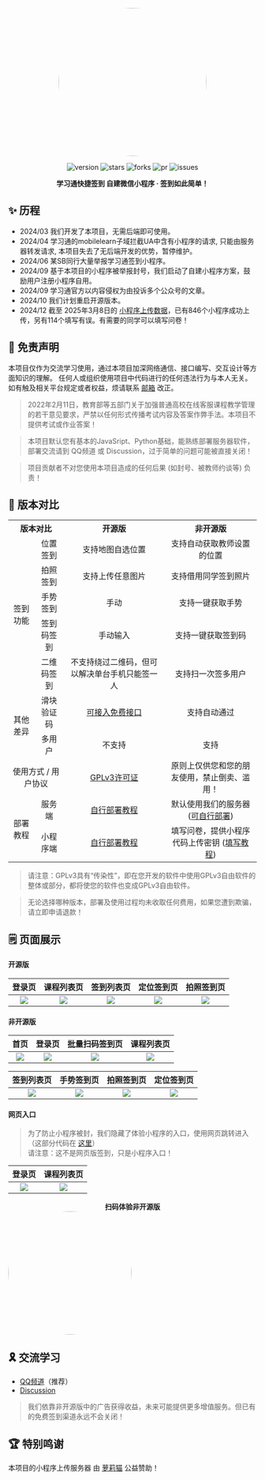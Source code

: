 <center><div align="center">

<img src="https://avatars.githubusercontent.com/u/163529042?v=4" width="300" height="300" style="border-radius: 50%"></img>

<img alt="version" src="https://img.shields.io/github/last-commit/Misaka-OpenSource/Chaoxing-WechatMiniProgram.svg?style=for-the-badge&label=%E6%9C%80%E5%90%8E%E6%9B%B4%E6%96%B0&logo=velog&logoColor=BE95FF&color=7B68EE"/></img>
<img alt="stars" src="https://img.shields.io/github/stars/Misaka-OpenSource/Chaoxing-WechatMiniProgram.svg?style=for-the-badge&label=Stars&logo=undertale&logoColor=orange&color=orange"/></img>
<img alt="forks" src="https://img.shields.io/github/forks/Misaka-OpenSource/Chaoxing-WechatMiniProgram.svg?style=for-the-badge&label=Forks&logo=stackshare&logoColor=f92f60&color=f92f60"/></img>
<img alt="pr" src="https://img.shields.io/github/issues-pr-closed/Misaka-OpenSource/Chaoxing-WechatMiniProgram.svg?style=for-the-badge&label=PR&logo=addthis&logoColor=green&color=0AC18E"/></img>
<img alt="issues" src="https://img.shields.io/github/issues/Misaka-OpenSource/Chaoxing-WechatMiniProgram.svg?style=for-the-badge&label=Issues&logo=openbugbounty&logoColor=e38dff&color=e38dff"/></img>

</div></center>

<div align="center" style="font-weight:bold"><b>学习通快捷签到 自建微信小程序 · 签到如此简单！</b></div>  

## ✨ 历程

+ 2024/03 我们开发了本项目，无需后端即可使用。
+ 2024/04 学习通的mobilelearn子域拦截UA中含有小程序的请求, 只能由服务器转发请求, 本项目失去了无后端开发的优势，暂停维护。
+ 2024/06 某SB同行大量举报学习通签到小程序。
+ 2024/09 基于本项目的小程序被举报封号，我们启动了自建小程序方案，鼓励用户注册小程序自用。
+ 2024/09 学习通官方以内容侵权为由投诉多个公众号的文章。
+ 2024/10 我们计划重启开源版本。
+ 2024/12 截至 2025年3月8日的 [小程序上传数据](http://27.30.79.244:24800/)，已有846个小程序成功上传，另有114个填写有误。有需要的同学可以填写问卷！

## 🎃 免责声明

本项目仅作为交流学习使用，通过本项目加深网络通信、接口编写、交互设计等方面知识的理解。
任何人或组织使用项目中代码进行的任何违法行为与本人无关。如有触及相关平台规定或者权益，烦请联系 [邮箱](mailto:complaint@micono.eu.org) 改正。

> 2022年2月11日，教育部等五部门关于加强普通高校在线客服课程教学管理的若干意见要求，严禁以任何形式传播考试内容及答案作弊手法。本项目不提供考试或作业答案！

> 本项目默认您有基本的JavaSript、Python基础，能熟练部署服务器软件，部署交流请到 QQ频道 或 Discussion，过于简单的问题可能被直接关闭！

> 项目贡献者不对您使用本项目造成的任何后果 (如封号、被教师约谈等) 负责！

## 🎉 版本对比
<table style="text-align: center">
    <tr>
        <th colspan=2>版本对比</th>
        <th>开源版</th>
        <th>非开源版</th>
    </tr>
    <tr>
        <td rowspan=5>签到功能</td>
        <td>位置签到</td>
        <td>支持地图自选位置</td>
        <td>支持自动获取教师设置的位置</td>
    </tr>
    <tr>
        <td>拍照签到</td>
        <td>支持上传任意图片</td>
        <td>支持借用同学签到照片</td>
    </tr>
    <tr>
        <td>手势签到</td>
        <td>手动</td>
        <td>支持一键获取手势</td>
    </tr>
    <tr>
        <td>签到码签到</td>
        <td>手动输入</td>
        <td>支持一键获取签到码</td>
    </tr>
    <tr>
        <td>二维码签到</td>
        <td>不支持绕过二维码，但可以解决单台手机只能签一人</td>
        <td>支持扫一次签多用户</td>
    </tr>
    <tr>
        <td rowspan=2>其他差异</td>
        <td>滑块验证码</td>
        <td><a href="https://github.com/misaka-org/Chaoxing-MiniProgram/blob/39c95d5b4a20ce4e8b4f8e3ed7bd038cc15b4490/miniprogram/pages/home/home.js#L165">可接入免费接口</a></td>
        <td>支持自动通过</td>
    </tr>
    <tr>
        <td>多用户</td>
        <td>不支持</td>
        <td>支持</td>
    </tr>
    <tr>
        <td colspan=2>使用方式 / 用户协议</td>
        <td><a href="https://github.com/misaka-org/Chaoxing-MiniProgram/blob/main/LICENSE">GPLv3许可证</a></td>
        <td>原则上仅供您和您的朋友使用，禁止倒卖、滥用！</td>
    </tr>
    <tr>
        <td rowspan=2>部署教程</td>
        <td>服务端</td>
        <td><a href="https://github.com/misaka-org/Chaoxing-MiniProgram/blob/main/server/README.md">自行部署教程</a></td>
        <td>默认使用我们的服务器 (<a href="https://github.com/misaka-org/Chaoxing-MiniProgram/blob/main/server/README.md">可自行部署</a>)</td>
    </tr>
    <tr>
        <td>小程序端</td>
        <td><a href="https://github.com/misaka-org/Chaoxing-MiniProgram/blob/main/miniprogram/README.md">自行部署教程</a></td>
        <td>填写问卷，提供小程序代码上传密钥 (<a href="https://github.com/misaka-org/Chaoxing-MiniProgram/blob/main/miniprogram/no-open.md">填写教程</a>)</td>
    </tr>
</table>

> 请注意：GPLv3具有“传染性”，即在您开发的软件中使用GPLv3自由软件的整体或部分，都将使您的软件也变成GPLv3自由软件。

> 无论选择哪种版本，部署及使用过程均未收取任何费用，如果您遭到欺骗，请立即申请退款！

## 🗒️ 页面展示

#### 开源版

|                                                        **登录页**                                                        |                                                      **课程列表页**                                                      |                                                      **签到列表页**                                                      |                                                      **定位签到页**                                                      |                                                      **拍照签到页**                                                      |
| :----------------------------------------------------------------------------------------------------------------------: | :----------------------------------------------------------------------------------------------------------------------: | :----------------------------------------------------------------------------------------------------------------------: | :----------------------------------------------------------------------------------------------------------------------: | :----------------------------------------------------------------------------------------------------------------------: |
| <div align="center"> <img src="https://github.com/user-attachments/assets/4e7bbb6b-cde4-4767-860b-f33c4a9fdb9c"/> </div> | <div align="center"> <img src="https://github.com/user-attachments/assets/f7179f80-e0cc-4eb8-bd8e-89b9465fa088"/> </div> | <div align="center"> <img src="https://github.com/user-attachments/assets/1c201277-8374-496f-b986-ea84a1fd659a"/> </div> | <div align="center"> <img src="https://github.com/user-attachments/assets/126dd771-215b-4f6d-a95a-d0c191398b1d"/> </div> | <div align="center"> <img src="https://github.com/user-attachments/assets/dfeab9f7-b155-4514-9519-2a8caf7dae44"/> </div> |

#### 非开源版

|                                                         **首页**                                                         |                                                        **登录页**                                                        |                                                    **批量扫码签到页**                                                    |                                                      **课程列表页**                                                      |
| :----------------------------------------------------------------------------------------------------------------------: | :----------------------------------------------------------------------------------------------------------------------: | :----------------------------------------------------------------------------------------------------------------------: | :----------------------------------------------------------------------------------------------------------------------: |
| <div align="center"> <img src="https://github.com/user-attachments/assets/6d354e43-6a51-4e70-8d3c-e8b53d52e625"/> </div> | <div align="center"> <img src="https://github.com/user-attachments/assets/71ef9c44-309b-489e-9ef7-4f08e3840d91"/> </div> | <div align="center"> <img src="https://github.com/user-attachments/assets/d73b4df3-c43f-4a6a-8f38-46e661654652"/> </div> | <div align="center"> <img src="https://github.com/user-attachments/assets/fb7c4141-330c-483e-8c1f-2461e0361bfb"/> </div> |

|                                                      **签到列表页**                                                      |                                                      **手势签到页**                                                      |                                                      **拍照签到页**                                                      |                                                      **定位签到页**                                                      |
| :----------------------------------------------------------------------------------------------------------------------: | :----------------------------------------------------------------------------------------------------------------------: | :----------------------------------------------------------------------------------------------------------------------: | :----------------------------------------------------------------------------------------------------------------------: |
| <div align="center"> <img src="https://github.com/user-attachments/assets/b3bbd3b8-d359-4c2a-be7d-aa3bce4c47f9"/> </div> | <div align="center"> <img src="https://github.com/user-attachments/assets/e2539952-d160-48ab-a99b-1e70234f16b6"/> </div> | <div align="center"> <img src="https://github.com/user-attachments/assets/63f9c939-7334-4c0b-8efd-d7a3db6d09cf"/> </div> | <div align="center"> <img src="https://github.com/user-attachments/assets/6807e267-10bd-49c0-9ea7-69b778ab5556"/> </div> |

#### 网页入口

> 为了防止小程序被封，我们隐藏了体验小程序的入口，使用网页跳转进入（这部分代码在 [这里](https://github.com/misaka-org/Chaoxing-MiniProgram/blob/main/web/README.md)）  
> 请注意：这不是网页版签到，只是小程序入口！  

|                                                        **登录页**                                                        |                                                      **课程列表页**                                                      |
| :----------------------------------------------------------------------------------------------------------------------: | :----------------------------------------------------------------------------------------------------------------------: |
| <div align="center"> <img src="https://github.com/user-attachments/assets/25e6c246-3241-4b06-9a44-a9b8f5199f38"/> </div> | <div align="center"> <img src="https://github.com/user-attachments/assets/38596dfc-6212-45d2-b46c-a4aa11cdc241"/> </div> |

<div align="center" style="font-weight:bold">扫码体验非开源版</div>  
<img src="https://github.com/user-attachments/assets/c279019d-d2fd-49b0-b1c7-b704e510438b" width="250" height="250" style="border-radius: 50%"></img>

## 🎗️ 交流学习

<div style="display: none;" id="concat"></div>

+ [QQ频道](https://pd.qq.com/s/f1mli0e35)（推荐）
+ [Discussion](https://github.com/misaka-org/Chaoxing-MiniProgram/discussions)

> 我们依靠非开源版中的广告获得收益，未来可能提供更多增值服务。但已有的免费签到渠道永远不会关闭！

## 🏆 特别鸣谢

本项目的小程序上传服务器 由 [萝莉猫](https://www.loricat.cn) 公益赞助！
